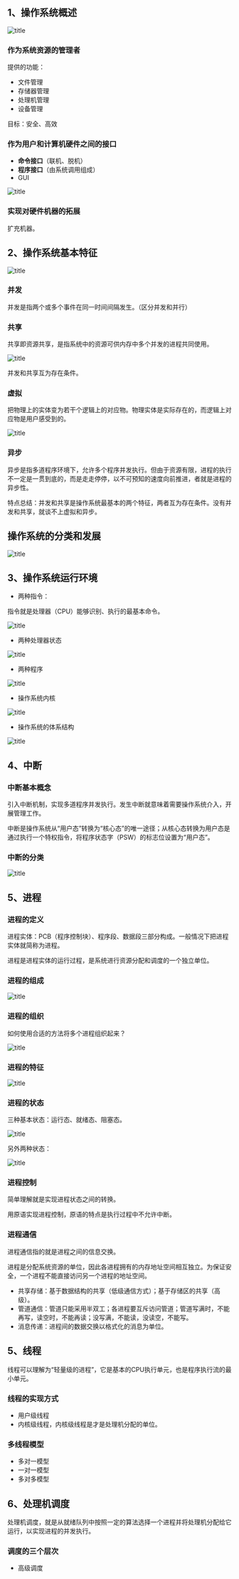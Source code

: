 ## 1、操作系统概述

![title](https://raw.githubusercontent.com/XQLong/Logging/master/img/2019/08/02/1564718862757-1564718862957.png)

### 作为系统资源的管理者

提供的功能：
- 文件管理
- 存储器管理
- 处理机管理
- 设备管理

目标：安全、高效

### 作为用户和计算机硬件之间的接口

- **命令接口**（联机、脱机）
- **程序接口**（由系统调用组成）
- GUI

![title](https://raw.githubusercontent.com/XQLong/Logging/master/img/2019/08/02/1564719180677-1564719180684.png)

### 实现对硬件机器的拓展

扩充机器。

## 2、操作系统基本特征

![title](https://raw.githubusercontent.com/XQLong/Logging/master/img/2019/08/02/1564719572447-1564719572453.png)

### 并发

并发是指两个或多个事件在同一时间间隔发生。（区分并发和并行）

### 共享

共享即资源共享，是指系统中的资源可供内存中多个并发的进程共同使用。

![title](https://raw.githubusercontent.com/XQLong/Logging/master/img/2019/08/02/1564719783117-1564719783123.png)

并发和共享互为存在条件。

### 虚拟

把物理上的实体变为若干个逻辑上的对应物。物理实体是实际存在的，而逻辑上对应物是用户感受到的。

![title](https://raw.githubusercontent.com/XQLong/Logging/master/img/2019/08/02/1564728101232-1564728101238.png)

### 异步

异步是指多道程序环境下，允许多个程序并发执行。但由于资源有限，进程的执行不一定是一贯到底的，而是走走停停，以不可预知的速度向前推进，者就是进程的异步性。

特点总结：并发和共享是操作系统最基本的两个特征，两者互为存在条件。没有并发和共享，就谈不上虚拟和异步。

## 操作系统的分类和发展

![title](https://raw.githubusercontent.com/XQLong/Logging/master/img/2019/08/02/1564729193413-1564729193418.png)

## 3、操作系统运行环境

- 两种指令：

指令就是处理器（CPU）能够识别、执行的最基本命令。

![title](https://raw.githubusercontent.com/XQLong/Logging/master/img/2019/08/02/1564729368721-1564729368727.png)

- 两种处理器状态

![title](https://raw.githubusercontent.com/XQLong/Logging/master/img/2019/08/02/1564729437634-1564729437638.png)

- 两种程序

![title](https://raw.githubusercontent.com/XQLong/Logging/master/img/2019/08/02/1564729523951-1564729523955.png)

- 操作系统内核

![title](https://raw.githubusercontent.com/XQLong/Logging/master/img/2019/08/02/1564729731675-1564729731680.png)

- 操作系统的体系结构

![title](https://raw.githubusercontent.com/XQLong/Logging/master/img/2019/08/02/1564730005155-1564730005159.png)

## 4、中断

### 中断基本概念

引入中断机制，实现多道程序并发执行。发生中断就意味着需要操作系统介入，开展管理工作。

中断是操作系统从“用户态”转换为“核心态”的唯一途径；从核心态转换为用户态是通过执行一个特权指令，将程序状态字（PSW）的标志位设置为“用户态”。

### 中断的分类

![title](https://raw.githubusercontent.com/XQLong/Logging/master/img/2019/08/02/1564731039640-1564731039645.png)

## 5、进程

### 进程的定义

进程实体：PCB（程序控制块）、程序段、数据段三部分构成。一般情况下把进程实体就简称为进程。

进程是进程实体的运行过程，是系统进行资源分配和调度的一个独立单位。

### 进程的组成

![title](https://raw.githubusercontent.com/XQLong/Logging/master/img/2019/08/02/1564732793369-1564732793374.png)

### 进程的组织

如何使用合适的方法将多个进程组织起来？

![title](https://raw.githubusercontent.com/XQLong/Logging/master/img/2019/08/02/1564733077962-1564733077966.png)

### 进程的特征

![title](https://raw.githubusercontent.com/XQLong/Logging/master/img/2019/08/02/1564733163021-1564733163028.png)

### 进程的状态

三种基本状态：运行态、就绪态、阻塞态。

![title](https://raw.githubusercontent.com/XQLong/Logging/master/img/2019/08/02/1564733737201-1564733737206.png)

另外两种状态：

![title](https://raw.githubusercontent.com/XQLong/Logging/master/img/2019/08/02/1564733839881-1564733839887.png)

### 进程控制

简单理解就是实现进程状态之间的转换。

用原语实现进程控制，原语的特点是执行过程中不允许中断。

### 进程通信

进程通信指的就是进程之间的信息交换。

进程是分配系统资源的单位，因此各进程拥有的内存地址空间相互独立。为保证安全，一个进程不能直接访问另一个进程的地址空间。

- 共享存储：基于数据结构的共享（低级通信方式）；基于存储区的共享（高级）。
- 管道通信：管道只能采用半双工；各进程要互斥访问管道；管道写满时，不能再写，读空时，不能再读；没写满，不能读，没读空，不能写。
- 消息传递：进程间的数据交换以格式化的消息为单位。

## 5、线程

线程可以理解为“轻量级的进程”，它是基本的CPU执行单元，也是程序执行流的最小单元。

### 线程的实现方式

- 用户级线程
- 内核级线程，内核级线程是才是处理机分配的单位。

### 多线程模型

- 多对一模型
- 一对一模型
- 多对多模型

## 6、处理机调度

处理机调度，就是从就绪队列中按照一定的算法选择一个进程并将处理机分配给它运行，以实现进程的并发执行。

### 调度的三个层次

- 高级调度




